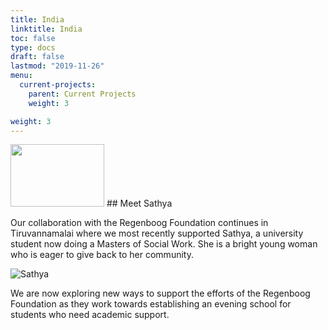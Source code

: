 ```yaml
---
title: India
linktitle: India
toc: false
type: docs
draft: false
lastmod: "2019-11-26"
menu:
  current-projects:
    parent: Current Projects
    weight: 3

weight: 3
---
```

<img src="/img/India/India_Flag.png" style="width:150px;height:100px;">
## Meet Sathya

Our collaboration with the Regenboog Foundation continues in Tiruvannamalai where we most recently supported Sathya, a university student now doing a Masters of Social Work. She is a bright young woman who is eager to give back to her community.

![Sathya](/img/India/Sathya.jpeg)

We are now exploring new ways to support the efforts of the Regenboog Foundation as they work towards establishing an evening school for students who need academic support.
